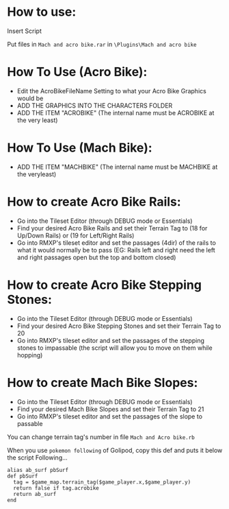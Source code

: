 #  How to use:

Insert Script

Put files in `Mach and acro bike.rar` in `\Plugins\Mach and acro bike`

#  How To Use (Acro Bike):
- Edit the AcroBikeFileName Setting to what your Acro Bike Graphics would be
- ADD THE GRAPHICS INTO THE CHARACTERS FOLDER
- ADD THE ITEM "ACROBIKE" (The internal name must be ACROBIKE at the very least)

#  How To Use (Mach Bike):
- ADD THE ITEM "MACHBIKE" (The internal name must be MACHBIKE at the veryleast)

#  How to create Acro Bike Rails:
- Go into the Tileset Editor (through DEBUG mode or Essentials)
- Find your desired Acro Bike Rails and set their Terrain Tag to (18 for Up/Down Rails) or (19 for Left/Right Rails)
- Go into RMXP's tileset editor and set the passages (4dir) of the rails to what it would normally be to pass (EG: Rails left and right need the left and right passages open but the top and bottom closed)

#  How to create Acro Bike Stepping Stones:
- Go into the Tileset Editor (through DEBUG mode or Essentials)
- Find your desired Acro Bike Stepping Stones and set their Terrain Tag to 20
- Go into RMXP's tileset editor and set the passages of the stepping stones to impassable (the script will allow you to move on them while hopping)

#  How to create Mach Bike Slopes:
- Go into the Tileset Editor (through DEBUG mode or Essentials)
- Find your desired Mach Bike Slopes and set their Terrain Tag to 21
- Go into RMXP's tileset editor and set the passages of the slope to passable

You can change terrain tag's number in file `Mach and Acro bike.rb`

When you use `pokemon following` of Golipod, copy this def and puts it below the script Following...
```
alias ab_surf pbSurf
def pbSurf
  tag = $game_map.terrain_tag($game_player.x,$game_player.y)
  return false if tag.acrobike
  return ab_surf
end
```
